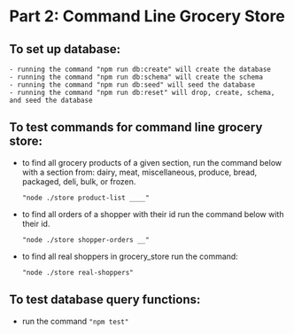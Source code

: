 # Part 2: Command Line Grocery Store

## To set up database:

    - running the command "npm run db:create" will create the database
    - running the command "npm run db:schema" will create the schema
    - running the command "npm run db:seed" will seed the database
    - running the command "npm run db:reset" will drop, create, schema, and seed the database


## To test commands for command line grocery store:
  - to find all grocery products of a given section, run the command below with a section from: dairy, meat, miscellaneous, produce, bread, packaged, deli, bulk, or frozen.

    `"node ./store product-list ____"`

  - to find all orders of a shopper with their id run the command below with their id.

    `"node ./store shopper-orders __"`

  - to find all real shoppers in grocery_store run the command:

    `"node ./store real-shoppers"`

## To test database query functions:

  - run the command `"npm test"`
